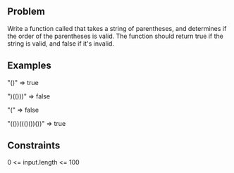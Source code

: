 ## Problem

Write a function called that takes a string of parentheses, and determines if the order of the parentheses is valid. The function should return true if the string is valid, and false if it's invalid.

## Examples

"()"              =>  true

")(()))"          =>  false

"("               =>  false

"(())((()())())"  =>  true

## Constraints

0 <= input.length <= 100